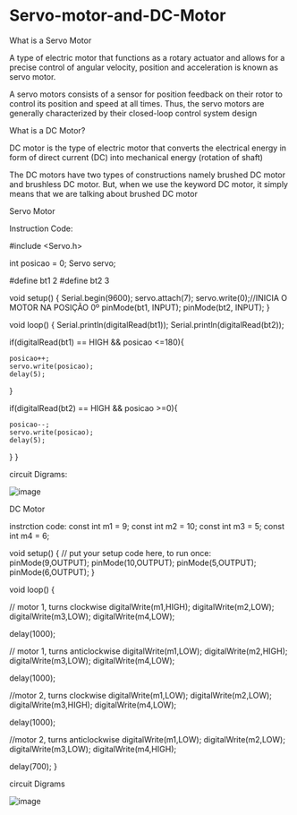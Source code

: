 # Servo-motor-and-DC-Motor
What is a Servo Motor

A type of electric motor that functions as a rotary actuator and allows for a precise control of angular velocity, position and acceleration is known as servo motor.

A servo motors consists of a sensor for position feedback on their rotor to control its position and speed at all times. Thus, the servo motors are generally characterized by their closed-loop control system design

What is a DC Motor?

DC motor is the type of electric motor that converts the electrical energy in form of direct current (DC) into mechanical energy (rotation of shaft)

The DC motors have two types of constructions namely brushed DC motor and brushless DC motor. But, when we use the keyword DC motor, it simply means that we are talking about brushed DC motor

Servo Motor

Instruction Code:

#include <Servo.h>

int posicao = 0;
Servo servo;

#define bt1 2
#define bt2 3


void setup()
{
  Serial.begin(9600);
  servo.attach(7);
  servo.write(0);//INICIA O MOTOR NA POSIÇÃO 0º
  pinMode(bt1, INPUT);
  pinMode(bt2, INPUT);
}

void loop()
{
  Serial.println(digitalRead(bt1));
  Serial.println(digitalRead(bt2));
  
  if(digitalRead(bt1) == HIGH && posicao <=180){
    
    posicao++;
    servo.write(posicao);
    delay(5);
  }
  
  if(digitalRead(bt2) == HIGH && posicao >=0){
    
    posicao--;
    servo.write(posicao);
    delay(5);
  }
}

circuit Digrams:

![image](https://github.com/xsaad7/Servo-motor-and-DC-Motor/assets/139689886/e92a3177-dcc2-434f-bf04-ed7347d3dbc9)


DC Motor

instrction code:
const int m1 = 9;
const int m2 = 10;
const int m3 = 5;
const int m4 = 6;

void setup() {
  // put your setup code here, to run once:
pinMode(9,OUTPUT);
pinMode(10,OUTPUT);
pinMode(5,OUTPUT);
pinMode(6,OUTPUT);
}

void loop() {

// motor 1, turns clockwise
digitalWrite(m1,HIGH);
digitalWrite(m2,LOW);
digitalWrite(m3,LOW);
digitalWrite(m4,LOW);

delay(1000);

// motor 1, turns anticlockwise
digitalWrite(m1,LOW);
digitalWrite(m2,HIGH);
digitalWrite(m3,LOW);
digitalWrite(m4,LOW);

delay(1000);

//motor 2, turns clockwise
digitalWrite(m1,LOW);
digitalWrite(m2,LOW);
digitalWrite(m3,HIGH);
digitalWrite(m4,LOW);

delay(1000);

//motor 2, turns anticlockwise
digitalWrite(m1,LOW);
digitalWrite(m2,LOW);
digitalWrite(m3,LOW);
digitalWrite(m4,HIGH);
  
delay(700);
}

circuit Digrams

![image](https://github.com/xsaad7/Servo-motor-and-DC-Motor/assets/139689886/6d5dd428-4b0e-4057-88b7-fa22f1e4546e)
